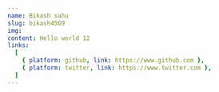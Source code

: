 ```yaml
---
name: Bikash sahu
slug: bikash4569
img:
content: Hello world 12
links:
  [
    { platform: github, link: https://www.github.com },
    { platform: twitter, link: https://www.twitter.com },
  ]
---
```

